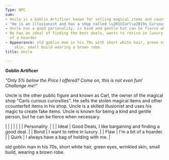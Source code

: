 ```yaml
---
Type: NPC
sum:
- Uncle is a Goblin Artificer known for selling magical items and counterfeits
- "He is an illusionist and has a shop called \u201CCarl\u2019s Curious Curiosities\u201D"
- Uncle has a good personality, is kind and gentle but can be fierce when necessary
- He has an ideal of finding the best deals, wants to retire in luxury, and is a bit
  of a hoarder
- Appearance: old goblin man in his 70s with short white hair, green eyes, wrinkled
    skin, small build wearing a brown robe.
title: Uncle

---
```



**Goblin Artificer**

_"Only 5% below the Price I offered? Come on, this is not even fun! Challange me!"_

Uncle is the other public figure and known as Carl, the owner of the magical shop "Carls curious curiosities". He sells the stolen magical items and other ccounterfeit items in his shop. Uncle is a skilled illusionist and uses his magic to create fake items. Uncle is known for being a kind and gentle person, but he can be fierce when necessary.

|              |                                                        |
|  |  |
| Personality: |                                                        |
| Ideal        | Good Deals, I like bargaining and finding a good deal. |
| Bond         | I want to retire in luxury.                            |
| Flaw         | I'm a bit of a hoarder.                                |
| Quirk        | I always have a bag of holding with me.                |

old goblin man in his 70s, short white hair, green eyes, wrinkled skin, small build, wearing a brown robe.
  